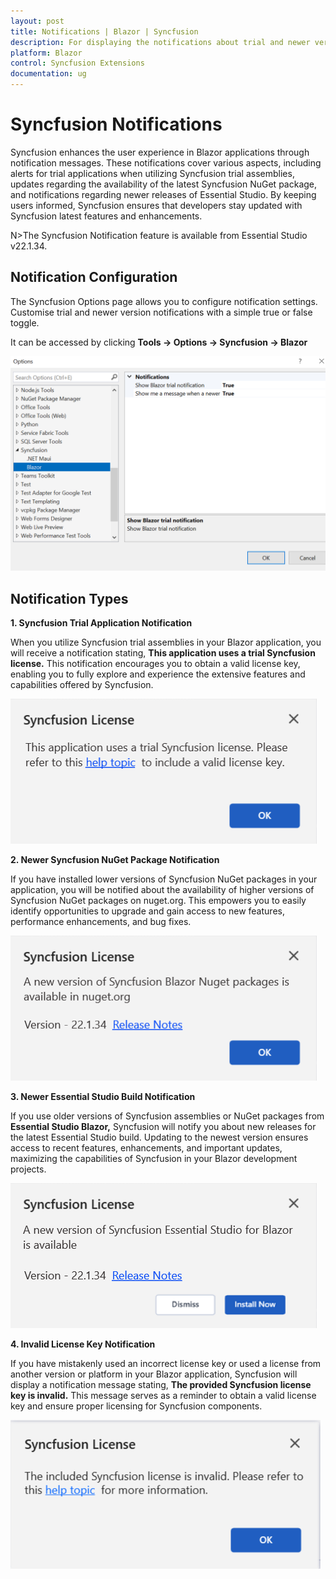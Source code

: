 ```yaml
---
layout: post
title: Notifications | Blazor | Syncfusion
description: For displaying the notifications about trial and newer version update information for Syncfusion applications.
platform: Blazor
control: Syncfusion Extensions
documentation: ug
---
```


# Syncfusion Notifications

Syncfusion enhances the user experience in Blazor applications through notification messages. These notifications cover various aspects, including alerts for trial applications when utilizing Syncfusion trial assemblies, updates regarding the availability of the latest Syncfusion NuGet package, and notifications regarding newer releases of Essential Studio. By keeping users informed, Syncfusion ensures that developers stay updated with Syncfusion latest features and enhancements.

N>The Syncfusion Notification feature is available from Essential Studio v22.1.34.

## Notification Configuration

The Syncfusion Options page allows you to configure notification settings. Customise trial and newer version notifications with a simple true or false toggle.

It can be accessed by clicking **Tools -> Options -> Syncfusion -> Blazor**

   ![Option Page](images/blazor_optionPage.png)

## Notification Types

**1. Syncfusion Trial Application Notification**

When you utilize Syncfusion trial assemblies in your Blazor application, you will receive a notification stating, **This application uses a trial Syncfusion license.** This notification encourages you to obtain a valid license key, enabling you to fully explore and experience the extensive features and capabilities offered by Syncfusion.

   ![Trial Notification](images/blazor_trial.png)

**2. Newer Syncfusion NuGet Package Notification**

If you have installed lower versions of Syncfusion NuGet packages in your application, you will be notified about the availability of higher versions of Syncfusion NuGet packages on nuget.org. This empowers you to easily identify opportunities to upgrade and gain access to new features, performance enhancements, and bug fixes.

   ![NuGet Notification](images/blazor_nuget.png)

**3. Newer Essential Studio Build Notification**

If you use older versions of Syncfusion assemblies or NuGet packages from **Essential Studio Blazor,** Syncfusion will notify you about new releases for the latest Essential Studio build. Updating to the newest version ensures access to recent features, enhancements, and important updates, maximizing the capabilities of Syncfusion in your Blazor development projects.

   ![Build Notification](images/blazor_build.png)

**4. Invalid License Key Notification**

If you have mistakenly used an incorrect license key or used a license from another version or platform in your Blazor application, Syncfusion will display a notification message stating, **The provided Syncfusion license key is invalid.** This message serves as a reminder to obtain a valid license key and ensure proper licensing for Syncfusion components.

   ![Invalid Notification](images/blazor_invalid.png)

  


